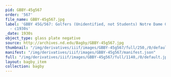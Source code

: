 ```yaml
---
pid: GBBY-45g567
order: '567'
file_name: GBBY-45g567.jpg
label: 'GBBY 45G/567: Golfers (Unidentified, not Students) Notre Dame Golf Course
  - c1930s'
_date: 1930s
object_type: glass plate negative
source: http://archives.nd.edu/Bagby/GBBY-45g567.jpg
thumbnail: "/img/derivatives/iiif/images/GBBY-45g567/full/250,/0/default.jpg"
manifest: "/img/derivatives/iiif/images/GBBY-45g567/manifest.json"
full: "/img/derivatives/iiif/images/GBBY-45g567/full/1140,/0/default.jpg"
layout: bagby_item
collection: bagby
---
```

